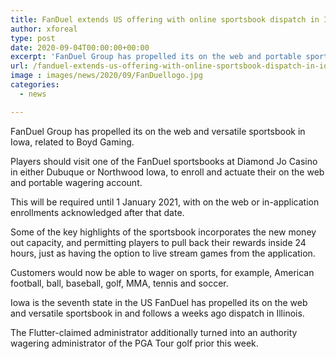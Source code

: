 ```yaml
---
title: FanDuel extends US offering with online sportsbook dispatch in Iowa
author: xforeal 
type: post
date: 2020-09-04T00:00:00+00:00
excerpt: 'FanDuel Group has propelled its on the web and portable sportsbook in Iowa, related to Boyd Gaming '
url: /fanduel-extends-us-offering-with-online-sportsbook-dispatch-in-iowa/
image : images/news/2020/09/FanDuellogo.jpg
categories:
  - news

---
```

FanDuel Group has propelled its on the web and versatile sportsbook in Iowa, related to Boyd Gaming. 

Players should visit one of the FanDuel sportsbooks at Diamond Jo Casino in either Dubuque or Northwood Iowa, to enroll and actuate their on the web and portable wagering account. 

This will be required until 1 January 2021, with on the web or in-application enrollments acknowledged after that date. 

Some of the key highlights of the sportsbook incorporates the new money out capacity, and permitting players to pull back their rewards inside 24 hours, just as having the option to live stream games from the application. 

Customers would now be able to wager on sports, for example, American football, ball, baseball, golf, MMA, tennis and soccer. 

Iowa is the seventh state in the US FanDuel has propelled its on the web and versatile sportsbook in and follows a weeks ago dispatch in Illinois. 

The Flutter-claimed administrator additionally turned into an authority wagering administrator of the PGA Tour golf prior this week.